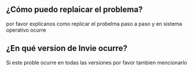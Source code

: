 ## ¿Cómo puedo replaicar el problema?
por favor explicanos como replicar el probelma paso a paso y en sistema operativo ocurre
## ¿En qué version de Invie ocurre?
Si este proble ocurre en todas las versiones por favor tambien mencionarlo
